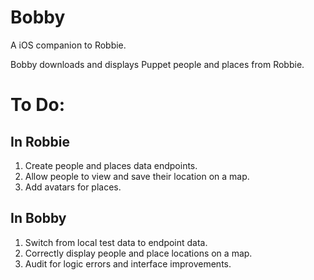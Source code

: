 # Bobby

A iOS companion to Robbie.

Bobby downloads and displays Puppet people and places from Robbie.  

# To Do:

## In Robbie

1. Create people and places data endpoints.
2. Allow people to view and save their location on a map.
3. Add avatars for places.

## In Bobby

1. Switch from local test data to endpoint data.
2. Correctly display people and place locations on a map.
3. Audit for logic errors and interface improvements.
